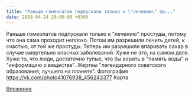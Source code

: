 ```yaml
---
title: "Раньше гомеопатов подпускали только к \"лечению\" пр..."
date: 2018-04-24 20:09:00 +0300
---
```


Раньше гомеопатов подпускали только к "лечению" простуды, потому что она сама проходит неплохо. Потом им разрешили лечить детей, к счастью, от той же простуды. Теперь им разрешили впаривать сахар в случае смертельно опасных заболеваний. Хуже не это, на самом деле. Хуже то, что люди, достаточно тупые, что бы верить в "память воды" и "информацию о веществе". Жертвы "легендарного советского образования, лучшего на планете".
Фотография
https://vk.com/photo41076938_456243377
Карта

[Вложение](https://vk.com/photo41076938_456243377)
